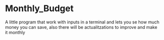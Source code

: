 # Monthly_Budget
A little program that work with inputs in a terminal and lets you se how much money you can save, also there will be actualitzations to improve and make it monthly
